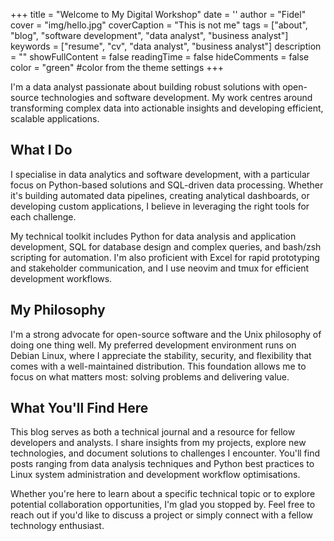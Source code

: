+++
title = "Welcome to My Digital Workshop"
date = ''
author = "Fidel"
cover = "img/hello.jpg"
coverCaption = "This is not me"
tags = ["about", "blog", "software development", "data analyst", "business analyst"]
keywords = ["resume", "cv", "data analyst", "business analyst"]
description = ""
showFullContent = false
readingTime = false
hideComments = false
color = "green" #color from the theme settings
+++

I'm a data analyst passionate about building robust solutions with open-source technologies and software development. My work centres around transforming complex data into actionable insights and developing efficient, scalable applications.

## What I Do

I specialise in data analytics and software development, with a particular focus on Python-based solutions and SQL-driven data processing. Whether it's building automated data pipelines, creating analytical dashboards, or developing custom applications, I believe in leveraging the right tools for each challenge.

My technical toolkit includes Python for data analysis and application development, SQL for database design and complex queries, and bash/zsh scripting for automation. I'm also proficient with Excel for rapid prototyping and stakeholder communication, and I use neovim and tmux for efficient development workflows.

## My Philosophy

I'm a strong advocate for open-source software and the Unix philosophy of doing one thing well. My preferred development environment runs on Debian Linux, where I appreciate the stability, security, and flexibility that comes with a well-maintained distribution. This foundation allows me to focus on what matters most: solving problems and delivering value.

## What You'll Find Here

This blog serves as both a technical journal and a resource for fellow developers and analysts. I share insights from my projects, explore new technologies, and document solutions to challenges I encounter. You'll find posts ranging from data analysis techniques and Python best practices to Linux system administration and development workflow optimisations.

Whether you're here to learn about a specific technical topic or to explore potential collaboration opportunities, I'm glad you stopped by. Feel free to reach out if you'd like to discuss a project or simply connect with a fellow technology enthusiast.
